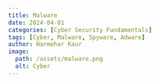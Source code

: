 ```yaml
---
title: Malware
date: 2024-04-01
categories: [Cyber Security Fundamentals]
tags: [Cyber, Malware, Spyware, Adware]
author: Harmehar Kaur
image:
  path: /assets/malware.png
  alt: Cyber
---
```


